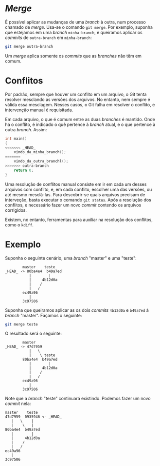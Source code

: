 # _Merge_

É possível aplicar as mudanças de uma _branch_  à outra, num processo chamado de
_merge_.  Usa-se o comando `git merge`. Por exemplo, suponha que estejamos em
uma _branch_ `minha-branch`, e queiramos aplicar os _commits_ de `outra-branch`
em `minha-branch`:
```sh
git merge outra-branch
```

Um _merge_ aplica somente os _commits_ que as _branches_ não têm em comum.

# Conflitos

Por padrão, sempre que houver um conflito em um arquivo, o Git tenta resolver
mesclando as versões dos arquivos. No entanto, nem sempre é válida essa
mesclagem. Nesses casos, o Git falha em resolver o conflito, e intervenção
manual é requisitada.

Em cada arquivo, o que é comum entre as duas _branches_ é mantido. Onde há o
conflito, é indicado o quê pertence à _branch_ atual, e o que pertence à outra
_branch_. Assim:

```c
int main()
{
<<<<<<< _HEAD_
    vindo_da_minha_branch();
=======
    vindo_da_outra_branchl();
>>>>>>> outra-branch
    return 0;
}
```

Uma resolução de conflitos manual consiste em ir em cada um desses arquivos com
conflito, e, em cada conflito, escolher uma das versões, ou até mesmo
mesclá-las. Para descobrir-se quais arquivos precisam de interveção, basta
executar o comando `git status`. Após a resolução dos conflitos, e necessário
fazer um novo _commit_ contendo os arquivos corrigidos.

Existem, no entanto, ferramentas para auxiliar na resolução dos conflitos, como
o `kdiff`.


# Exemplo
Suponha o seguinte cenário, uma _branch_ "master" e uma "teste":
```
        master    teste
_HEAD_ -> 80ba4e4  b49a7ed
           |        |
           |     4b12d0a
           |    /
           |   /
        ec49a96
           |
        3c97506
```

Suponha que queiramos aplicar as os dois _commits_ `4b12d0a` e `b49a7ed` à
_branch_ "master". Façamos o seguinte:
```sh
git merge teste
```
O resultado será o seguinte:

```
        master
_HEAD_ -> 47d7959
           |   \
           |    \ teste
        80ba4e4  b49a7ed
           |        |
           |     4b12d0a
           |    /
           |   /
        ec49a96
           |
        3c97506
```

Note que a _branch_ "teste" continuará existindo. Podemos fazer um novo _commit_
nela:
```
master    teste
47d7959  0935946 <- _HEAD_
   |   \    |
   |    \   |
80ba4e4  b49a7ed
   |        |
   |     4b12d0a
   |    /
   |   /
ec49a96
   |
3c97506
```
